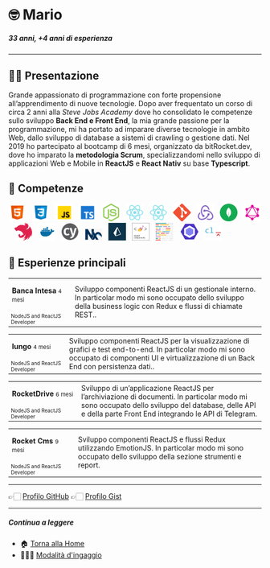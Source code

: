 # 🤓 Mario

##### 33 anni, +4 anni di esperienza

---

## 👋🏻 Presentazione

Grande appassionato di programmazione con forte propensione all’apprendimento di nuove tecnologie. Dopo aver frequentato un corso di circa 2 anni alla _Steve Jobs Academy_ dove ho consolidato le competenze sullo sviluppo **Back End e Front End**, la mia grande passione per la programmazione, mi ha portato ad imparare diverse tecnologie in ambito Web, dallo sviluppo di database a sistemi di crawling o gestione dati. Nel 2019 ho partecipato al bootcamp di 6 mesi, organizzato da bitRocket.dev, dove ho imparato la **metodologia Scrum**, specializzandomi nello sviluppo di applicazioni Web e Mobile in **ReactJS** e **React Nativ** su base **Typescript**.

## 🚀 Competenze

<img  src="/assets/stack/html.svg" width=35px alt='Html' title='Html'>&nbsp;&nbsp;&nbsp;<img  src="/assets/stack/css.svg" width=35px alt='Css' title='Css'>&nbsp;&nbsp;&nbsp;<img  src="/assets/stack/javascript.svg" width=35px alt='Javascript' title='Javascript'>&nbsp;&nbsp;&nbsp;<img  src="/assets/stack/typescript.svg" width=35px alt='Typescript' title='Typescript'>&nbsp;&nbsp;&nbsp;<img  src="/assets/stack/nodejs.svg" width=35px alt='Nodejs' title='Nodejs'>&nbsp;&nbsp;&nbsp;<img  src="/assets/stack/reactjs.svg" width=35px alt='Reactjs' title='Reactjs'>&nbsp;&nbsp;&nbsp;<img  src="/assets/stack/reactnative.svg" width=35px alt='Reactnative' title='Reactnative'>&nbsp;&nbsp;&nbsp;<img  src="/assets/stack/git.png" width=35px alt='Git' title='Git'>&nbsp;&nbsp;&nbsp;<img  src="/assets/stack/redux.svg" width=35px alt='Redux' title='Redux'>&nbsp;&nbsp;&nbsp;<img  src="/assets/stack/mongodb.svg" width=35px alt='Mongodb' title='Mongodb'>&nbsp;&nbsp;&nbsp;<img  src="/assets/stack/graphql.svg" width=35px alt='Graphql' title='Graphql'>&nbsp;&nbsp;&nbsp;<img  src="/assets/stack/nestjs.svg" width=35px alt='Nestjs' title='Nestjs'>&nbsp;&nbsp;&nbsp;<img  src="/assets/stack/docker.png" width=35px alt='Docker' title='Docker'>&nbsp;&nbsp;&nbsp;<img  src="/assets/stack/cypress.svg" width=35px alt='Cypress' title='Cypress'>&nbsp;&nbsp;&nbsp;<img src="assets/stack/nx.png" width=35px alt="NX" title=" X">&nbsp;&nbsp;&nbsp;<img  src="/assets/stack/prismajs.png" width=35px alt='Prismajs' title='Prismajs'>&nbsp;&nbsp;&nbsp;<img  src="/assets/stack/styled-components.png" width=35px alt='Styled components' title='Styled-components'>&nbsp;&nbsp;&nbsp;<img  src="/assets/stack/prettier.svg" width=35px alt='Prettier' title='Prettier'>&nbsp;&nbsp;&nbsp; <img  src="/assets/stack/eslint.svg" width=35px alt='Eslint' title='Eslint'>&nbsp;&nbsp;&nbsp;<img  src="/assets/stack/commitlint.svg" width=35px alt='Commitlint' title='Commitlint'>&nbsp;&nbsp;&nbsp;

## 👾 Esperienze principali

<table>
  <tr> <td style="
   column-width:280px"><p><span style="font-weight:bold">Banca Intesa</span> <span style="font-size:11px">4 mesi</p></td><td rowspan="2"> Sviluppo componenti ReactJS di un gestionale interno. In particolar modo mi sono occupato dello sviluppo della business logic con Redux e flussi di chiamate REST..</td></tr>
  <tr><td style="font-size:10px">NodeJS and ReactJS Developer</td></tr>
</table>

<table>
  <tr><td style="
   column-width:280px"><p><span style="font-weight:bold">Iungo</span> <span style="font-size:11px">4 mesi</span></p></td><td rowspan="2"> Sviluppo componenti ReactJS per la visualizzazione di grafici e test end-to-end. In particolar modo mi sono occupato di componenti UI e virtualizzazione di un Back End con persistenza dati..</td></tr>
  <tr><td style="font-size:10px">NodeJS and ReactJS Developer</td></tr>
</table>

<table>
  <tr><td style="
   column-width:280px"><p><span style="font-weight:bold">RocketDrive</span> <span style="font-size:11px">6 mesi</span></p></td><td rowspan="2"> Sviluppo di un’applicazione ReactJS per l’archiviazione di documenti. In particolar modo mi sono occupato dello sviluppo del database, delle API e della parte Front End integrando le API di Telegram.</td></tr>
  <tr><td style="font-size:10px">NodeJS and ReactJS Developer</td></tr>
</table>

<table>
  <tr><td style="
   column-width:280px"><p><span style="font-weight:bold">Rocket Cms</span> <span style="font-size:11px">9 mesi</span></p></td><td rowspan="2"> Sviluppo componenti ReactJS e flussi Redux utilizzando EmotionJS. In particolar modo mi sono occupato dello sviluppo della sezione strumenti e report.</td></tr>
  <tr><td style="font-size:10px">NodeJS and ReactJS Developer</td></tr>
</table>

---

👉🏻 [Profilo GitHub](https://github.com/marioisca-bitrocketdev) 👉🏻 [Profilo Gist](https://gist.github.com/marioisca-bitrocketdev)

---

##### Continua a leggere

- 🏠 [Torna alla Home](https://github.com/bitRocket-dev)
- 👨🏻‍💻 [Modalità d'ingaggio](https://github.com/bitRocket-dev/.github/blob/main/pages/ABOUT.md)
